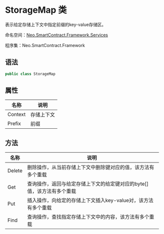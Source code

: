 # StorageMap 类

表示给定存储上下文中指定前缀的key-value存储区。

命名空间：[Neo.SmartContract.Framework.Services](index.md)

程序集：Neo.SmartContract.Framework

## 语法

```cs
public class StorageMap
```

## 属性

| 名称                                       | 说明         |
| ---------------------------------------- | ---------- |
| Context | 存储上下文 |
| Prefix | 前缀 |

## 方法

| 名称   | 说明                                                         |
| ------ | ------------------------------------------------------------ |
| Delete | 删除操作，从当前存储上下文中删除键对应的值，该方法有多个重载 |
| Get    | 查询操作，返回与给定存储上下文的给定键对应的byte[]值，该方法有多个重载 |
| Put    | 插入操作，向给定的存储上下文插入key-value对，该方法有多个重载 |
| Find   | 查询操作，查找指定存储上下文中的内容，该方法有多个重载       |


